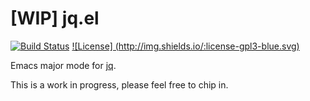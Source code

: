 [WIP] jq.el
===========

[![Build Status](https://travis-ci.org/rejeep/jq.el.svg)](https://travis-ci.org/rejeep/jq.el) [![License] (http://img.shields.io/:license-gpl3-blue.svg)](http://www.gnu.org/licenses/gpl-3.0.html)
<!-- reade to insert melpa badge:
[![MELPA](http://melpa.org/packages/jq-badge.svg)](http://melpa.org/#/jq) [![MELPA stable](http://stable.melpa.org/packages/jq-badge.svg)](http://stable.melpa.org/#/jq) -->

Emacs major mode for [jq](http://stedolan.github.io/jq/).

This is a work in progress, please feel free to chip in.
